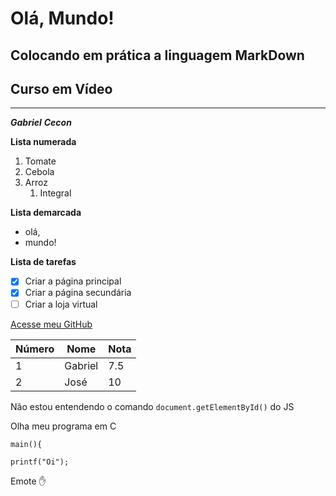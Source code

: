 # Olá, Mundo!
## Colocando em prática a linguagem MarkDown
## Curso em Vídeo
***
_**Gabriel**_ __*Cecon*__ 

**Lista numerada**
1. Tomate
1. Cebola
1. Arroz
   1. Integral
   
**Lista demarcada**
* olá,
* mundo!

**Lista de tarefas**
- [x] Criar a página principal
- [x] Criar a página secundária
- [ ] Criar a loja virtual

[Acesse meu GitHub](https://github.com/ceconcarlsen)

Número | Nome | Nota
---|---|---|
1 | Gabriel | 7.5
2 | José | 10

Não estou entendendo o comando `document.getElementById()` do JS

Olha meu programa em C

```
main(){

printf("Oi");

```

Emote
:hand:
